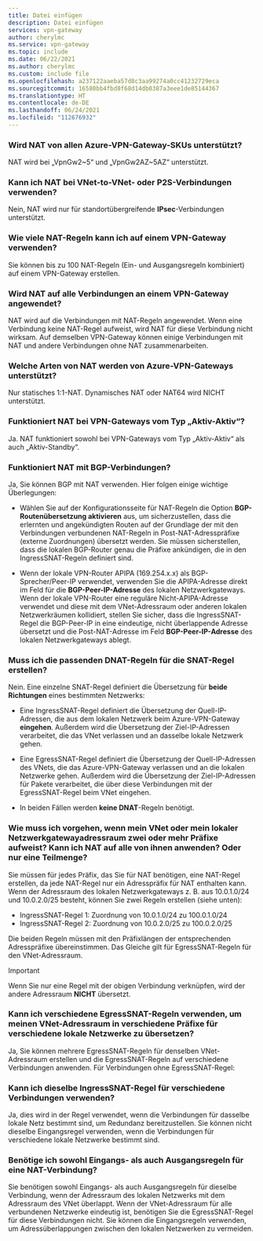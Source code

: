 ```yaml
---
title: Datei einfügen
description: Datei einfügen
services: vpn-gateway
author: cherylmc
ms.service: vpn-gateway
ms.topic: include
ms.date: 06/22/2021
ms.author: cherylmc
ms.custom: include file
ms.openlocfilehash: a237122aaeba57d8c3aa99274a0cc41232729eca
ms.sourcegitcommit: 16580bb4fbd8f68d14db0387a3eee1de85144367
ms.translationtype: HT
ms.contentlocale: de-DE
ms.lasthandoff: 06/24/2021
ms.locfileid: "112676932"
---
```

### <a name="is-nat-supported-on-all-azure-vpn-gateway-skus"></a>Wird NAT von allen Azure-VPN-Gateway-SKUs unterstützt?

NAT wird bei „VpnGw2~5“ und „VpnGw2AZ~5AZ“ unterstützt.

### <a name="can-i-use-nat-on-vnet-to-vnet-or-p2s-connections"></a>Kann ich NAT bei VNet-to-VNet- oder P2S-Verbindungen verwenden?

Nein, NAT wird nur für standortübergreifende **IPsec**-Verbindungen unterstützt.

### <a name="how-many-nat-rules-can-i-use-on-a-vpn-gateway"></a>Wie viele NAT-Regeln kann ich auf einem VPN-Gateway verwenden?

Sie können bis zu 100 NAT-Regeln (Ein- und Ausgangsregeln kombiniert) auf einem VPN-Gateway erstellen.

### <a name="is-nat-applied-to-all-connections-on-a-vpn-gateway"></a>Wird NAT auf alle Verbindungen an einem VPN-Gateway angewendet?

NAT wird auf die Verbindungen mit NAT-Regeln angewendet. Wenn eine Verbindung keine NAT-Regel aufweist, wird NAT für diese Verbindung nicht wirksam. Auf demselben VPN-Gateway können einige Verbindungen mit NAT und andere Verbindungen ohne NAT zusammenarbeiten.

### <a name="what-types-of-nat-is-supported-on-azure-vpn-gateways"></a>Welche Arten von NAT werden von Azure-VPN-Gateways unterstützt?

Nur statisches 1:1-NAT. Dynamisches NAT oder NAT64 wird NICHT unterstützt.

### <a name="does-nat-work-on-active-active-vpn-gateways"></a>Funktioniert NAT bei VPN-Gateways vom Typ „Aktiv-Aktiv“?

Ja. NAT funktioniert sowohl bei VPN-Gateways vom Typ „Aktiv-Aktiv“ als auch „Aktiv-Standby“.

### <a name="does-nat-work-with-bgp-connections"></a>Funktioniert NAT mit BGP-Verbindungen?

Ja, Sie können BGP mit NAT verwenden. Hier folgen einige wichtige Überlegungen:

* Wählen Sie auf der Konfigurationsseite für NAT-Regeln die Option **BGP-Routenübersetzung aktivieren** aus, um sicherzustellen, dass die erlernten und angekündigten Routen auf der Grundlage der mit den Verbindungen verbundenen NAT-Regeln in Post-NAT-Adresspräfixe (externe Zuordnungen) übersetzt werden. Sie müssen sicherstellen, dass die lokalen BGP-Router genau die Präfixe ankündigen, die in den IngressSNAT-Regeln definiert sind.

* Wenn der lokale VPN-Router APIPA (169.254.x.x) als BGP-Sprecher/Peer-IP verwendet, verwenden Sie die APIPA-Adresse direkt im Feld für die **BGP-Peer-IP-Adresse** des lokalen Netzwerkgateways. Wenn der lokale VPN-Router eine reguläre Nicht-APIPA-Adresse verwendet und diese mit dem VNet-Adressraum oder anderen lokalen Netzwerkräumen kollidiert, stellen Sie sicher, dass die IngressSNAT-Regel die BGP-Peer-IP in eine eindeutige, nicht überlappende Adresse übersetzt und die Post-NAT-Adresse im Feld **BGP-Peer-IP-Adresse** des lokalen Netzwerkgateways ablegt.

### <a name="do-i-need-to-create-the-matching-dnat-rules-for-the-snat-rule"></a>Muss ich die passenden DNAT-Regeln für die SNAT-Regel erstellen?

Nein. Eine einzelne SNAT-Regel definiert die Übersetzung für **beide Richtungen** eines bestimmten Netzwerks:

* Eine IngressSNAT-Regel definiert die Übersetzung der Quell-IP-Adressen, die aus dem lokalen Netzwerk beim Azure-VPN-Gateway **eingehen**. Außerdem wird die Übersetzung der Ziel-IP-Adressen verarbeitet, die das VNet verlassen und an dasselbe lokale Netzwerk gehen.

* Eine EgressSNAT-Regel definiert die Übersetzung der Quell-IP-Adressen des VNets, die das Azure-VPN-Gateway verlassen und an die lokalen Netzwerke gehen. Außerdem wird die Übersetzung der Ziel-IP-Adressen für Pakete verarbeitet, die über diese Verbindungen mit der EgressSNAT-Regel beim VNet eingehen.

* In beiden Fällen werden **keine DNAT**-Regeln benötigt.

### <a name="what-do-i-do-if-my-vnet-or-local-network-gateway-address-space-has-two-or-more-prefixes-can-i-apply-nat-to-all-of-them-or-just-a-subset"></a>Wie muss ich vorgehen, wenn mein VNet oder mein lokaler Netzwerkgatewayadressraum zwei oder mehr Präfixe aufweist? Kann ich NAT auf alle von ihnen anwenden? Oder nur eine Teilmenge?

Sie müssen für jedes Präfix, das Sie für NAT benötigen, eine NAT-Regel erstellen, da jede NAT-Regel nur ein Adresspräfix für NAT enthalten kann. Wenn der Adressraum des lokalen Netzwerkgateways z. B. aus 10.0.1.0/24 und 10.0.2.0/25 besteht, können Sie zwei Regeln erstellen (siehe unten):

* IngressSNAT-Regel 1: Zuordnung von 10.0.1.0/24 zu 100.0.1.0/24
* IngressSNAT-Regel 2: Zuordnung von 10.0.2.0/25 zu 100.0.2.0/25

Die beiden Regeln müssen mit den Präfixlängen der entsprechenden Adresspräfixe übereinstimmen. Das Gleiche gilt für EgressSNAT-Regeln für den VNet-Adressraum.

> [!IMPORTANT]
> Wenn Sie nur eine Regel mit der obigen Verbindung verknüpfen, wird der andere Adressraum **NICHT** übersetzt.

### <a name="can-i-use-different-egresssnat-rules-to-translate-my-vnet-address-space-to-different-prefixes-to-different-on-premises-networks"></a>Kann ich verschiedene EgressSNAT-Regeln verwenden, um meinen VNet-Adressraum in verschiedene Präfixe für verschiedene lokale Netzwerke zu übersetzen?

Ja, Sie können mehrere EgressSNAT-Regeln für denselben VNet-Adressraum erstellen und die EgressSNAT-Regeln auf verschiedene Verbindungen anwenden. Für Verbindungen ohne EgressSNAT-Regel:

### <a name="can-i-use-the-same-ingresssnat-rule-on-different-connections"></a>Kann ich dieselbe IngressSNAT-Regel für verschiedene Verbindungen verwenden?

Ja, dies wird in der Regel verwendet, wenn die Verbindungen für dasselbe lokale Netz bestimmt sind, um Redundanz bereitzustellen. Sie können nicht dieselbe Eingangsregel verwenden, wenn die Verbindungen für verschiedene lokale Netzwerke bestimmt sind.

### <a name="do-i-need-both-ingress-and-egress-rules-on-a-nat-connection"></a>Benötige ich sowohl Eingangs- als auch Ausgangsregeln für eine NAT-Verbindung?

Sie benötigen sowohl Eingangs- als auch Ausgangsregeln für dieselbe Verbindung, wenn der Adressraum des lokalen Netzwerks mit dem Adressraum des VNet überlappt. Wenn der VNet-Adressraum für alle verbundenen Netzwerke eindeutig ist, benötigen Sie die EgressSNAT-Regel für diese Verbindungen nicht. Sie können die Eingangsregeln verwenden, um Adressüberlappungen zwischen den lokalen Netzwerken zu vermeiden.